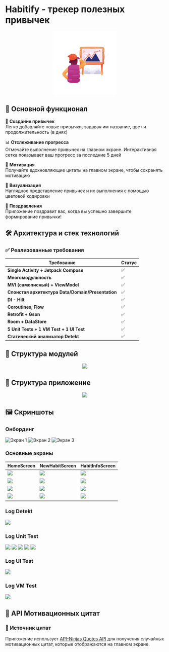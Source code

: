 # Habitify - трекер полезных привычек

<p align="center">
  <img src="app/src/main/ic_launcher-playstore.png" width="200" alt="Логотип приложения">
</p>

## 📱 Основной функционал
🎯 **Создание привычек**  
Легко добавляйте новые привычки, задавая им название, цвет и продолжительность (в днях)

📊 **Отслеживание прогресса**  
Отмечайте выполнение привычек на главном экране. Интерактивная сетка показывает ваш прогресс за последние 5 дней

💫 **Мотивация**  
Получайте вдохновляющие цитаты на главном экране, чтобы сохранять мотивацию

🎨 **Визуализация**  
Наглядное представление привычек и их выполнения с помощью цветовой кодировки

🎉 **Поздравления**  
Приложение поздравит вас, когда вы успешно завершите формирование привычки!


## 🛠 Архитектура и стек технологий

### ✅ Реализованные требования

| Требование | Статус |
|------------|--------|
| **Single Activity + Jetpack Compose** | ✅ |
| **Многомодульность** | ✅ |
| **MVI (самописный) + ViewModel** | ✅ |
| **Слоистая архитектура Data/Domain/Presentation** | ✅|
| **DI - Hilt** | ✅ |
| **Coroutines, Flow** | ✅ |
| **Retrofit + Gson** | ✅ |
| **Room + DataStore** | ✅ |
| **5 Unit Tests + 1 VM Test + 1 UI Test** | ✅ |
| **Статический анализатор Detekt** | ✅ |


## 📁 Структура модулей
<p align="center">
  <img src="https://github.com/user-attachments/assets/0d8593d9-7ea8-49b0-a07d-329d494ef0f3" />
</p>

## 📁 Структура приложение
<p align="center">
  <img src="https://github.com/user-attachments/assets/ad94281c-3abd-4d2d-aca4-6785280b9fca" />
</p>


## 🖼 Скриншоты


### Онбординг
<p align="start">
  <img src="https://github.com/user-attachments/assets/2007e1d5-3584-45a3-b038-9215ddba5851" width="200" alt="Экран 1">
  <img src="https://github.com/user-attachments/assets/fd0ae05d-0da7-466d-a587-36d067df941a" width="200" alt="Экран 2">
  <img src="https://github.com/user-attachments/assets/e389ceda-4453-45c9-a6b8-152c536c57c4" width="200" alt="Экран 3">
</p>

### Основные экраны
| HomeScreen | NewHabitScreen | HabitInfoScreen |
|---------------|------------|---------|
| <img src="https://github.com/user-attachments/assets/d6b89fdc-afe3-43ac-a804-46cf18ae33db" width="200"> | <img src="https://github.com/user-attachments/assets/e6939e19-2e63-4bb6-a715-69a20618d47f" width="200"> | <img src="https://github.com/user-attachments/assets/90ac5a02-c05e-4ea6-bf83-e01ae80b969d" width="200"> |
| <img src="https://github.com/user-attachments/assets/a8f25241-bc5b-455e-bca8-d425c71457ae" width="200"> | <img src="https://github.com/user-attachments/assets/c05e12a1-25fa-4ce0-ac55-0afc335cb39a" width="200"> | <img src="https://github.com/user-attachments/assets/b82f5e1b-781f-4646-9ee1-774bcc682170" width="200"> |
| <img src="https://github.com/user-attachments/assets/5426af46-e5b0-4d64-9793-e6f065efc5b6" width="200"> | <img src="https://github.com/user-attachments/assets/dca3df32-f286-45a9-b750-9cca67a7e74b" width="200"> | <img src="https://github.com/user-attachments/assets/f9a24582-fc58-48f7-9a4e-5f8bbf2361fa" width="200"> |
| <img src="https://github.com/user-attachments/assets/cdcbd46b-2ba0-4969-aa41-31a2d4d3e1cf" width="200"> | <img src="https://github.com/user-attachments/assets/c750c1a3-fed9-4457-9d86-e5813ea88a22" width="200"> | <img src="https://github.com/user-attachments/assets/bb32a799-5106-447b-8b76-7834d38ef7e5" width="200"> |


### Log Detekt
<p align="start">
  <img src="https://github.com/user-attachments/assets/3e9068b3-3ee6-4764-b6a2-033f942eff80" />
</p>


### Log Unit Test
<p align="start">
  <img src="https://github.com/user-attachments/assets/5b1ca507-f599-4746-9b96-db70a6eff238" />
  <img src="https://github.com/user-attachments/assets/1bc54411-3afd-4fa9-921b-dff0cc82f774" />
  <img src="https://github.com/user-attachments/assets/f026c2d4-4caa-4bf6-b2c1-b98d3a7d6c42" />
  <img src="https://github.com/user-attachments/assets/c4dd89f9-692c-474e-b183-21b685245d6c" />
  <img src="https://github.com/user-attachments/assets/c04db9e6-1f45-472d-bca3-843b2dd53a94" />
</p>


### Log UI Test
<p align="start">
  <img src="https://github.com/user-attachments/assets/b6423a1e-b9e3-4b1b-89a7-c1404add62b1" />
</p>


### Log VM Test
<p align="start">
  <img src="https://github.com/user-attachments/assets/91f33536-e8a0-4ab1-a233-c1be973aba3f" />
</p>


## 🌟 API Мотивационных цитат

### 📡 Источник цитат
Приложение использует [API-Ninjas Quotes API](https://api-ninjas.com/api/quotes) для получения случайных мотивационных цитат, которые отображаются на главном экране.
